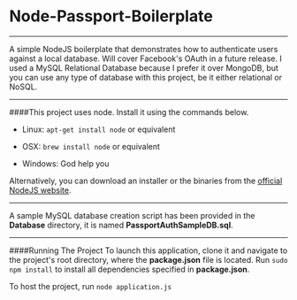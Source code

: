 # Node-Passport-Boilerplate

---

A simple NodeJS boilerplate that demonstrates how to authenticate users against a local database. Will cover Facebook's OAuth in a future release.  I used a MySQL Relational Database because I prefer it over MongoDB, but you can use any type of database with this project, be it either relational or NoSQL.

---

####This project uses node.  Install it using the commands below.


* Linux: `apt-get install node` or equivalent

* OSX: `brew install node` or equivalent

* Windows: God help you

Alternatively, you can download an installer or the binaries from the [official NodeJS website].

[official NodeJS website]: https://nodejs.org/en/download/

---

A sample MySQL database creation script has been provided in the **Database** directory, it is named **PassportAuthSampleDB.sql**.

---

####Running The Project
To launch this application, clone it and navigate to the project's root directory, where the **package.json** file is located.  Run `sudo npm install` to install all dependencies specified in **package.json**.


To host the project, run `node application.js`
